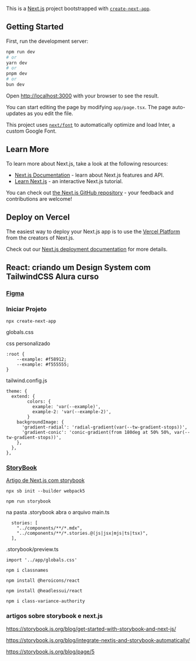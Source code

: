 This is a [Next.js](https://nextjs.org/) project bootstrapped with [`create-next-app`](https://github.com/vercel/next.js/tree/canary/packages/create-next-app).

## Getting Started

First, run the development server:

```bash
npm run dev
# or
yarn dev
# or
pnpm dev
# or
bun dev
```

Open [http://localhost:3000](http://localhost:3000) with your browser to see the result.

You can start editing the page by modifying `app/page.tsx`. The page auto-updates as you edit the file.

This project uses [`next/font`](https://nextjs.org/docs/basic-features/font-optimization) to automatically optimize and load Inter, a custom Google Font.

## Learn More

To learn more about Next.js, take a look at the following resources:

- [Next.js Documentation](https://nextjs.org/docs) - learn about Next.js features and API.
- [Learn Next.js](https://nextjs.org/learn) - an interactive Next.js tutorial.

You can check out [the Next.js GitHub repository](https://github.com/vercel/next.js/) - your feedback and contributions are welcome!

## Deploy on Vercel

The easiest way to deploy your Next.js app is to use the [Vercel Platform](https://vercel.com/new?utm_medium=default-template&filter=next.js&utm_source=create-next-app&utm_campaign=create-next-app-readme) from the creators of Next.js.

Check out our [Next.js deployment documentation](https://nextjs.org/docs/deployment) for more details.

## React: criando um Design System com TailwindCSS Alura curso

### [Figma](https://www.figma.com/file/h86gUvqUXTKwgr6tVYinLT/React%3A-Design-System-com-Tailwind?type=design&node-id=143-3228&mode=design)

### Iniciar Projeto

```
npx create-next-app
```

globals.css

css personalizado

```
:root {
    --example: #f58912;
    --example: #f555555;
}

```

tailwind.config.js

```
theme: {
  extend: {
        colors: {
          example: 'var(--example)',
          example-2: 'var(--example-2)',
        }
    backgroundImage: {
      'gradient-radial': 'radial-gradient(var(--tw-gradient-stops))',
      'gradient-conic': 'conic-gradient(from 180deg at 50% 50%, var(--tw-gradient-stops))',
    },
  },
},
```

### [StoryBook](https://storybook.js.org/)

[Artigo de Next.js com storybook](https://storybook.js.org/blog/get-started-with-storybook-and-next-js/)

```
npx sb init --builder webpack5
```

```
npm run storybook
```

na pasta .storybook abra o arquivo main.ts

```
  stories: [
    "../components/**/*.mdx",
    "../components/**/*.stories.@(js|jsx|mjs|ts|tsx)",
  ],
```

.storybook/preview.ts

```
import '../app/globals.css'
```

```
npm i classnames
```

```
npm install @heroicons/react
```

```
npm install @headlessui/react
```

```
npm i class-variance-authority
```

### artigos sobre storybook e next.js

https://storybook.js.org/blog/get-started-with-storybook-and-next-js/

https://storybook.js.org/blog/integrate-nextjs-and-storybook-automatically/

https://storybook.js.org/blog/page/5
